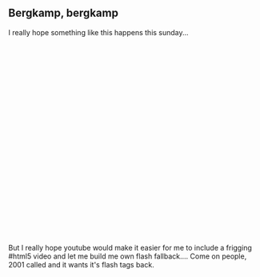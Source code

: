 <article><h2>Bergkamp, bergkamp</h2><p>I really hope something like this happens this sunday...</p><p><object width="480" height="385"><param name="movie" value="http://www.youtube.com/v/exlBHTyB1R0&amp;hl=en_US&amp;fs=1?rel=0" /><param name="allowFullScreen" value="true" /><param name="allowscriptaccess" value="always" /><embed type="application/x-shockwave-flash" width="480" height="385" src="http://www.youtube.com/v/exlBHTyB1R0&amp;hl=en_US&amp;fs=1?rel=0" allowscriptaccess="always" allowfullscreen="true"></embed></object></p><p>But I really hope youtube would make it easier for me to include a frigging #html5 video and let me build me own flash fallback.... Come on people, 2001 called and it wants it's flash tags back.</p></article>